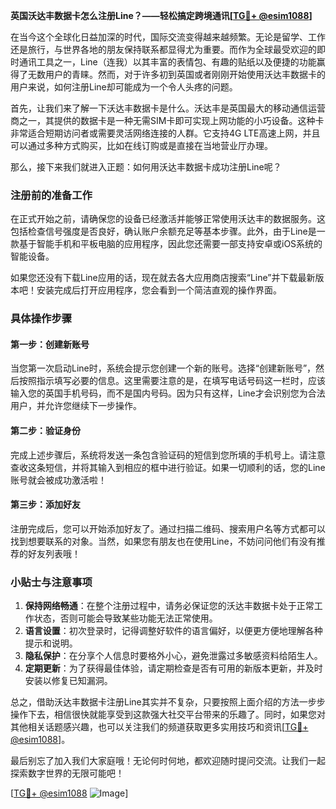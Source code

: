 **英国沃达丰数据卡怎么注册Line？——轻松搞定跨境通讯[[TG💪+ @esim1088](https://t.me/s/esim1088)]**

在当今这个全球化日益加深的时代，国际交流变得越来越频繁。无论是留学、工作还是旅行，与世界各地的朋友保持联系都显得尤为重要。而作为全球最受欢迎的即时通讯工具之一，Line（连我）以其丰富的表情包、有趣的贴纸以及便捷的功能赢得了无数用户的青睐。然而，对于许多初到英国或者刚刚开始使用沃达丰数据卡的用户来说，如何注册Line却可能成为一个令人头疼的问题。

首先，让我们来了解一下沃达丰数据卡是什么。沃达丰是英国最大的移动通信运营商之一，其提供的数据卡是一种无需SIM卡即可实现上网功能的小巧设备。这种卡非常适合短期访问者或需要灵活网络连接的人群。它支持4G LTE高速上网，并且可以通过多种方式购买，比如在线订购或是直接在当地营业厅办理。

那么，接下来我们就进入正题：如何用沃达丰数据卡成功注册Line呢？

### 注册前的准备工作

在正式开始之前，请确保您的设备已经激活并能够正常使用沃达丰的数据服务。这包括检查信号强度是否良好，确认账户余额充足等基本步骤。此外，由于Line是一款基于智能手机和平板电脑的应用程序，因此您还需要一部支持安卓或iOS系统的智能设备。

如果您还没有下载Line应用的话，现在就去各大应用商店搜索“Line”并下载最新版本吧！安装完成后打开应用程序，您会看到一个简洁直观的操作界面。

### 具体操作步骤

#### 第一步：创建新账号
当您第一次启动Line时，系统会提示您创建一个新的账号。选择“创建新账号”，然后按照指示填写必要的信息。这里需要注意的是，在填写电话号码这一栏时，应该输入您的英国手机号码，而不是国内号码。因为只有这样，Line才会识别您为合法用户，并允许您继续下一步操作。

#### 第二步：验证身份
完成上述步骤后，系统将发送一条包含验证码的短信到您所填的手机号上。请注意查收这条短信，并将其输入到相应的框中进行验证。如果一切顺利的话，您的Line账号就会被成功激活啦！

#### 第三步：添加好友
注册完成后，您可以开始添加好友了。通过扫描二维码、搜索用户名等方式都可以找到想要联系的对象。当然，如果您有朋友也在使用Line，不妨问问他们有没有推荐的好友列表哦！

### 小贴士与注意事项

1. **保持网络畅通**：在整个注册过程中，请务必保证您的沃达丰数据卡处于正常工作状态，否则可能会导致某些功能无法正常使用。
2. **语言设置**：初次登录时，记得调整好软件的语言偏好，以便更方便地理解各种提示和说明。
3. **隐私保护**：在分享个人信息时要格外小心，避免泄露过多敏感资料给陌生人。
4. **定期更新**：为了获得最佳体验，请定期检查是否有可用的新版本更新，并及时安装以修复已知漏洞。

总之，借助沃达丰数据卡注册Line其实并不复杂，只要按照上面介绍的方法一步步操作下去，相信很快就能享受到这款强大社交平台带来的乐趣了。同时，如果您对其他相关话题感兴趣，也可以关注我们的频道获取更多实用技巧和资讯[[TG💪+ @esim1088](https://t.me/s/esim1088)]。

最后别忘了加入我们大家庭哦！无论何时何地，都欢迎随时提问交流。让我们一起探索数字世界的无限可能吧！

[[TG💪+ @esim1088](https://t.me/s/esim1088) ![Image](https://i.postimg.cc/4NQfJmqS/Snipaste-2025-05-13-00-14-12.png)]